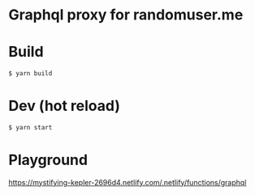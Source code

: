 # Graphql proxy for randomuser.me

# Build

```bash
$ yarn build
```

# Dev (hot reload)

```bash
$ yarn start
```

# Playground

https://mystifying-kepler-2696d4.netlify.com/.netlify/functions/graphql
